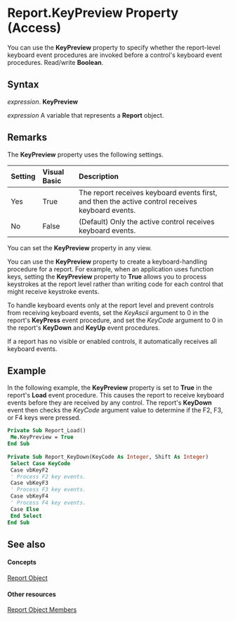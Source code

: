 
# Report.KeyPreview Property (Access)

You can use the  **KeyPreview** property to specify whether the report-level keyboard event procedures are invoked before a control's keyboard event procedures. Read/write **Boolean**.


## Syntax

 _expression_. **KeyPreview**

 _expression_ A variable that represents a **Report** object.


## Remarks

The  **KeyPreview** property uses the following settings.



|**Setting**|**Visual Basic**|**Description**|
|:-----|:-----|:-----|
|Yes|True|The report receives keyboard events first, and then the active control receives keyboard events. |
|No|False| (Default) Only the active control receives keyboard events.|
You can set the  **KeyPreview** property in any view.

You can use the  **KeyPreview** property to create a keyboard-handling procedure for a report. For example, when an application uses function keys, setting the **KeyPreview** property to **True** allows you to process keystrokes at the report level rather than writing code for each control that might receive keystroke events.

To handle keyboard events only at the report level and prevent controls from receiving keyboard events, set the  _KeyAscii_ argument to 0 in the report's **KeyPress** event procedure, and set the _KeyCode_ argument to 0 in the report's **KeyDown** and **KeyUp** event procedures.

If a report has no visible or enabled controls, it automatically receives all keyboard events.


## Example

In the following example, the  **KeyPreview** property is set to **True** in the report's **Load** event procedure. This causes the report to receive keyboard events before they are received by any control. The report's **KeyDown** event then checks the _KeyCode_ argument value to determine if the F2, F3, or F4 keys were pressed.


```vb
Private Sub Report_Load() 
 Me.KeyPreview = True 
End Sub 
 
Private Sub Report_KeyDown(KeyCode As Integer, Shift As Integer) 
 Select Case KeyCode 
 Case vbKeyF2 
 ' Process F2 key events. 
 Case vbKeyF3 
 ' Process F3 key events. 
 Case vbKeyF4 
 ' Process F4 key events. 
 Case Else 
 End Select 
End Sub
```


## See also


#### Concepts


[Report Object](6f77c1b4-a9ce-7caa-204c-fe0755c6f9df.md)
#### Other resources


[Report Object Members](73370a33-1ca0-da4d-9e36-88011bc2b93e.md)
